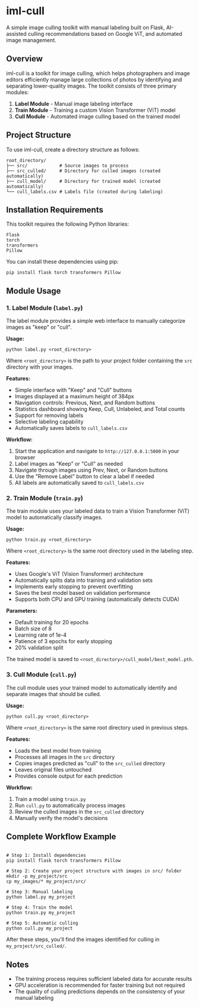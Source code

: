 # iml-cull
A simple image culling toolkit with manual labeling built on Flask, AI-assisted culling recommendations based on Google ViT, and automated image management.

## Overview

iml-cull is a toolkit for image culling, which helps photographers and image editors efficiently manage large collections of photos by identifying and separating lower-quality images. The toolkit consists of three primary modules:

1. **Label Module** - Manual image labeling interface
2. **Train Module** - Training a custom Vision Transformer (ViT) model
3. **Cull Module** - Automated image culling based on the trained model

## Project Structure

To use iml-cull, create a directory structure as follows:

```
root_directory/
├── src/            # Source images to process
├── src_culled/     # Directory for culled images (created automatically)
├── cull_model/     # Directory for trained model (created automatically)
└── cull_labels.csv # Labels file (created during labeling)
```

## Installation Requirements

This toolkit requires the following Python libraries:

```
Flask
torch
transformers
Pillow
```

You can install these dependencies using pip:

```
pip install flask torch transformers Pillow
```

## Module Usage

### 1. Label Module (`label.py`)

The label module provides a simple web interface to manually categorize images as "keep" or "cull".

**Usage:**
```
python label.py <root_directory>
```

Where `<root_directory>` is the path to your project folder containing the `src` directory with your images.

**Features:**
- Simple interface with "Keep" and "Cull" buttons
- Images displayed at a maximum height of 384px
- Navigation controls: Previous, Next, and Random buttons
- Statistics dashboard showing Keep, Cull, Unlabeled, and Total counts
- Support for removing labels
- Selective labeling capability
- Automatically saves labels to `cull_labels.csv`

**Workflow:**
1. Start the application and navigate to `http://127.0.0.1:5000` in your browser
2. Label images as "Keep" or "Cull" as needed
3. Navigate through images using Prev, Next, or Random buttons
4. Use the "Remove Label" button to clear a label if needed
5. All labels are automatically saved to `cull_labels.csv`

### 2. Train Module (`train.py`)

The train module uses your labeled data to train a Vision Transformer (ViT) model to automatically classify images.

**Usage:**
```
python train.py <root_directory>
```

Where `<root_directory>` is the same root directory used in the labeling step.

**Features:**
- Uses Google's ViT (Vision Transformer) architecture
- Automatically splits data into training and validation sets
- Implements early stopping to prevent overfitting
- Saves the best model based on validation performance
- Supports both CPU and GPU training (automatically detects CUDA)

**Parameters:**
- Default training for 20 epochs
- Batch size of 8
- Learning rate of 1e-4
- Patience of 3 epochs for early stopping
- 20% validation split

The trained model is saved to `<root_directory>/cull_model/best_model.pth`.

### 3. Cull Module (`cull.py`)

The cull module uses your trained model to automatically identify and separate images that should be culled.

**Usage:**
```
python cull.py <root_directory>
```

Where `<root_directory>` is the same root directory used in previous steps.

**Features:**
- Loads the best model from training
- Processes all images in the `src` directory
- Copies images predicted as "cull" to the `src_culled` directory
- Leaves original files untouched
- Provides console output for each prediction

**Workflow:**
1. Train a model using `train.py`
2. Run `cull.py` to automatically process images
3. Review the culled images in the `src_culled` directory
4. Manually verify the model's decisions

## Complete Workflow Example

```

# Step 1: Install dependencies
pip install flask torch transformers Pillow

# Step 2: Create your project structure with images in src/ folder
mkdir -p my_project/src
cp my_images/* my_project/src/

# Step 3: Manual labeling
python label.py my_project

# Step 4: Train the model
python train.py my_project

# Step 5: Automatic culling
python cull.py my_project

```

After these steps, you'll find the images identified for culling in `my_project/src_culled/`.

## Notes

- The training process requires sufficient labeled data for accurate results
- GPU acceleration is recommended for faster training but not required
- The quality of culling predictions depends on the consistency of your manual labeling
